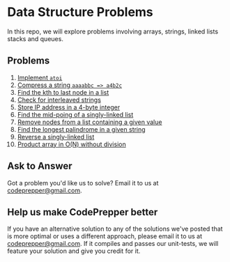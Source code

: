 Data Structure Problems
=======================

In this repo, we will explore problems involving arrays, strings, linked lists
stacks and queues.

Problems
--------
1. [Implement `atoi`](atoi)
2. [Compress a string `aaaabbc => a4b2c`](compressString)
3. [Find the kth to last node in a list](findKth)
4. [Check for interleaved strings](interleavedStrings)
5. [Store IP address in a 4-byte integer](ipStringToInt)
6. [Find the mid-poing of a singly-linked list](listMidPoint)
7. [Remove nodes from a list containing a given value](removeListNode)
8. [Find the longest palindrome in a given string](longestPalindrome)
9. [Reverse a singly-linked list](reverseList)
10. [Product array in O(N) without division](productArray)

Ask to Answer
-------------
Got a problem you'd like us to solve? Email it to us at
<codeprepper@gmail.com>.

Help us make CodePrepper better
-------------------------------
If you have an alternative solution to any of the solutions we've posted that
is more optimal or uses a different approach, please email it to us at 
<codeprepper@gmail.com>. If it compiles and passes our unit-tests, we will
feature your solution and give you credit for it.
